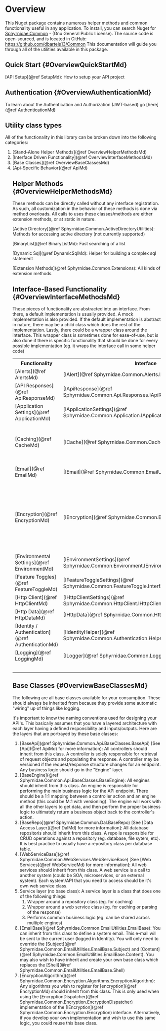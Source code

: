 # Overview
This Nuget package contains numerous helper methods and common functionality useful in any application.
To install, you can search Nuget for <a href="https://www.nuget.org/packages/Sphyrnidae.Common" target="blank">Sphyrnidae.Common</a> - (Gnu General Public License).
The source code is open-sourced, and is located in GitHub: https://github.com/dbartels13/Common
This documentation will guide you through all of the utilities available in this package.

## Quick Start {#OverviewQuickStartMd}
[API Setup](@ref SetupMd): How to setup your API project

## Authentication {#OverviewAuthenticationMd}
To learn about the Authentication and Authorization (JWT-based) go [here](@ref AuthenticationMd)

## Utility class types
All of the functionality in this library can be broken down into the following categories:
<ol>
	<li>[Stand-Alone Helper Methods](@ref OverviewHelperMethodsMd)
	<li>[Interface Driven Functionality](@ref OverviewInterfaceMethodsMd)
	<li>[Base Classes](@ref OverviewBaseClassesMd)
	<li>[Api-Specific Behavior](@ref ApiMd)

## Helper Methods {#OverviewHelperMethodsMd}
These methods can be directly called without any interface registration.
As such, all customization in the behavior of these methods is done via method overloads.
All calls to uses these classes/methods are either extension methods, or at static in nature.

[Active Directory](@ref Sphyrnidae.Common.ActiveDirectoryUtilities): Methods for accessing active directory (not currently supported)

[BinaryList](@ref BinaryListMd): Fast searching of a list

[Dynamic Sql](@ref DynamicSqlMd): Helper for building a complex sql statement

[Extension Methods](@ref Sphyrnidae.Common.Extensions): All kinds of extension methods

## Interface-Based Functionality {#OverviewInterfaceMethodsMd}
These pieces of functionality are abstracted into an interface.
From there, a default implementation is usually provided.
A mock implementation is also provided.
If the default implementation is abstract in nature, there may be a child class which does the rest of the implementation.
Lastly, there could be a wrapper class around the interface.
This wrapper class is sometimes done for ease-of-use,
but is also done if there is specific functionality that should be done for every possible implementation
(eg. it wraps the interface call in some helper code)
<table>
	<tr>
		<th>Functionality
		<th>Interface
		<th>Mock
		<th>Implementation
		<th>Wrapper Class
		<th>Notes
	<tr>
		<td>[Alerts](@ref AlertsMd)
		<td>[IAlert](@ref Sphyrnidae.Common.Alerts.IAlert)
		<td>[AlertNone](@ref Sphyrnidae.Common.Alerts.AlertNone)
		<td>[Alert](@ref Sphyrnidae.Common.Alerts.Alert)
		<td>
		<td>
	<tr>
		<td>[API Responses](@ref ApiResponseMd)
		<td>[IApiResponse](@ref Sphyrnidae.Common.Api.Responses.IApiResponse)
		<td>[ApiResponseStandard](@ref Sphyrnidae.Common.Api.Responses.ApiResponseStandard)
		<td>[ApiResponseStandard](@ref Sphyrnidae.Common.Api.Responses.ApiResponseStandard)
		<td>
		<td>
	<tr>
		<td>[Application Settings](@ref ApplicationMd)
		<td>[IApplicationSettings](@ref Sphyrnidae.Common.Application.IApplicationSettings)
		<td>[ApplicationSettingsMock](@ref Sphyrnidae.Common.Application.ApplicationSettingsMock)
		<td>None
		<td>
		<td>You must override in your own project
	<tr>
		<td>[Caching](@ref CacheMd)
		<td>[ICache](@ref Sphyrnidae.Common.Cache.ICache)
		<td>[CacheNone](@ref Sphyrnidae.Common.Cache.CacheNone)
		<td>[CacheLocal](@ref Sphyrnidae.Common.Cache.CacheLocal)
		<br />[CacheDistributed](@ref Sphyrnidae.Common.Cache.CacheDistributed)
		<br />[CacheLocalAndDistributed](@ref Sphyrnidae.Common.Cache.CacheLocalAndDistributed) (Default)
		<td>[Caching](@ref Sphyrnidae.Common.Cache.Caching)
		<td>
	<tr>
		<td>[Email](@ref EmailMd)
		<td>[IEmail](@ref Sphyrnidae.Common.EmailUtilities.Interfaces.IEmail)
		<td>[EmailMock](@ref Sphyrnidae.Common.EmailUtilities.EmailMock)
		<td>[DotNetEmail](@ref Sphyrnidae.Common.EmailUtilities.DotNetEmail)
		<td>[Email](@ref Sphyrnidae.Common.EmailUtilities.Email)
		<td>[EmailBase](@ref Sphyrnidae.Common.EmailUtilities.EmailBase): Content generation
	<tr>
		<td>[Encryption](@ref EncryptionMd)
		<td>[IEncryption](@ref Sphyrnidae.Common.Encryption.IEncryption)
		<td>[EncryptionNone](@ref Sphyrnidae.Common.Encryption.EncryptionNone)
		<td>[EncryptionDispatcher](@ref Sphyrnidae.Common.Encryption.EncryptionDispatcher) (Default)
		<br />[EncryptionStrong](@ref Sphyrnidae.Common.Encryption.Algorithms.EncryptionStrong)
		<br />[EncryptionWeak](@ref Sphyrnidae.Common.Encryption.Algorithms.EncryptionWeak)
		<br />[EncryptionNormal](@ref Sphyrnidae.Common.Encryption.Algorithms.EncryptionNormal)
		<br />[EncryptionOld](@ref Sphyrnidae.Common.Encryption.Algorithms.EncryptionOld)
		<td>[EncryptionExtensions](@ref Sphyrnidae.Common.Encryption.EncryptionExtensions)
		<td>Wrapper class is a string extension method
	<tr>
		<td>[Environmental Settings](@ref EnvironmentMd)
		<td>[IEnvironmentSettings](@ref Sphyrnidae.Common.Environment.IEnvironmentSettings)
		<td>[EnvironmentalSettingsMock](@ref Sphyrnidae.Common.Environment.EnvironmentalSettingsMock)
		<td>[EnvironmentalSettings](@ref Sphyrnidae.Common.Environment.EnvironmentalSettings)
		<td>[SettingsEnvironmental](@ref Sphyrnidae.Common.Environment.SettingsEnvironmental)
		<td>
	<tr>
		<td>[Feature Toggles](@ref FeatureToggleMd)
		<td>[IFeatureToggleSettings](@ref Sphyrnidae.Common.FeatureToggle.Interfaces.IFeatureToggleSettings)
		<td>[FeatureToggleSettingsDefault](@ref Sphyrnidae.Common.FeatureToggle.FeatureToggleSettingsDefault)
		<td>[FeatureToggleSettings](@ref Sphyrnidae.Common.FeatureToggle.FeatureToggleSettings)
		<td>[SettingsFeatureToggle](@ref Sphyrnidae.Common.FeatureToggle.SettingsFeatureToggle)
		<td>The implementation is an abstract class, so you should provide your own implementation
	<tr>
		<td>[Http Client](@ref HttpClientMd)
		<td>[IHttpClientSettings](@ref Sphyrnidae.Common.HttpClient.IHttpClientSettings)
		<td>[HttpClientSettingsMock](@ref Sphyrnidae.Common.HttpClient.HttpClientSettingsMock)
		<td>[HttpClientSettings](@ref Sphyrnidae.Common.HttpClient.HttpClientSettings)
		<td>
		<td>
	<tr>
		<td>[Http Data](@ref HttpDataMd)
		<td>[IHttpData](@ref Sphyrnidae.Common.HttpData.IHttpData)
		<td>[HttpDataMock](@ref Sphyrnidae.Common.HttpData.HttpDataMock)
		<td>[HttpData](@ref Sphyrnidae.Common.HttpData.HttpData)
		<td>
		<td>
	<tr>
		<td>[Identity / Authentication](@ref AuthenticationMd)
		<td>[IIdentityHelper](@ref Sphyrnidae.Common.Authentication.Helper.IIdentityHelper)
		<td>[BasicIdentity](@ref Sphyrnidae.Common.Authentication.Identity.BasicIdentity)
		<td>[BasicIdentity](@ref Sphyrnidae.Common.Authentication.Identity.BasicIdentity)
		<td>
		<td>
	<tr>
		<td>[Logging](@ref LoggingMd)
		<td>[ILogger](@ref Sphyrnidae.Common.Logging.Interfaces.ILogger)
		<td>[NonLogger](@ref Sphyrnidae.Common.Logging.NonLogger)
		<td>[Logger](@ref Sphyrnidae.Common.Logging.Logger)
		<td>
		<td>
	<tr>
		<td>
		<td>
		<td>
		<td>
		<td>
		<td>
	<tr>
		<td>
		<td>
		<td>
		<td>
		<td>
		<td>
	<tr>
		<td>
		<td>
		<td>
		<td>
		<td>
		<td>
	<tr>
		<td>
		<td>
		<td>
		<td>
		<td>
		<td>
	<tr>
		<td>
		<td>
		<td>
		<td>
		<td>
		<td>
</table>


## Base Classes {#OverviewBaseClassesMd}
The following are all base classes available for your consumption.
These should always be inherited from because they provide some automatic "wiring" up of things like logging.

It's important to know the naming conventions used for designing your API's.
This basically assumes that you have a layered architecture with each layer having a defined responsibility and inputs/outputs.
Here are the layers that are portrayed by these base classes:
<ol>
	<li>[BaseApi](@ref Sphyrnidae.Common.Api.BaseClasses.BaseApi) [See [Api](@ref ApiMd) for more information): All controllers should inherit from this class.
	A controller is solely responsible for retrieval of request objects and populating the response.
	A controller may be versioned if the request/response structure changes for an endpoint.
	Any business logic should go in the "Engine" layer.
	<li>[BaseEngine](@ref Sphyrnidae.Common.Api.BaseClasses.BaseEngine): All engines should inherit from this class.
	An engine is responsible for performing the main business logic for the API endpoint.
	There should be a 1:1 mapping between a controller action and an engine method (this could be M:1 with versioning).
	The engine will work with all the other layers to get data, and then perform the proper business logic to ultimately return a business object back to the controller's action.
	<li>[BaseRepo](@ref Sphyrnidae.Common.Dal.BaseRepo) [See [Data Access Layer](@ref DalMd) for more information]: All database repositoris should inherit from this class.
	A repo is responsible for CRUD operations against a repository (eg. database, file sytem, etc).
	It is best practice to usually have a repository class per database table.
	<li>[WebServiceBase](@ref Sphyrnidae.Common.WebServices.WebServiceBase) [See [Web Services](@ref WebServiceMd) for more information]: All web services should inherit from this class.
	A web service is a call to another system (could be SOA, microservices, or an external system).
	Each system/API that you need to access should be it's own web service class.
	<li>Service layer (no base class): A service layer is a class that does one of the following things:
		<ol>
			<li>Wrapper around a repository class (eg. for caching)
			<li>Wrapper around a web service class (eg. for caching or parsing of the response)
			<li>Performs common business logic (eg. can be shared across multiple engines)
		</ol>
	<li>[EmailBase](@ref Sphyrnidae.Common.EmailUtilities.EmailBase): You can inherit from this class to define a system email.
	This e-mail will be sent to the current user (logged in Identity).
	You will only need to override the [Subject](@ref Sphyrnidae.Common.EmailUtilities.EmailBase.Subject) and [Content](@ref Sphyrnidae.Common.EmailUtilities.EmailBase.Content).
	You may also wish to have inherit and create your own base class which replaces the [Shell](@ref Sphyrnidae.Common.EmailUtilities.EmailBase.Shell)
	<li>[EncryptionAlgorithm](@ref Sphyrnidae.Common.Encryption.Algorithms.EncryptionAlgorithm): Any algorithms you wish to register for [encryption](@ref EncryptionMd) should inherit from this class.
	This is only used when using the [EncryptionDispatcher](@ref Sphyrnidae.Common.Encryption.EncryptionDispatcher) implementation of the [IEncryption](@ref Sphyrnidae.Common.Encryption.IEncryption) interface.
	Alternatively, if you develop your own implementation and wish to use this same logic, you could reuse this base class.
</ol>
